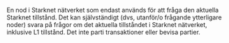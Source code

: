 En nod i Starknet nätverket som endast används för att fråga den aktuella Starknet tillstånd. Det kan självständigt (dvs, utanför/o frågande ytterligare noder) svara på frågor om det aktuella tillståndet i Starknet nätverket, inklusive L1 tillstånd. Det inte parti transaktioner eller bevisa partier.
